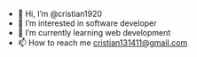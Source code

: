 - 👋 Hi, I’m @cristian1920
- 👀 I’m interested in software developer
- 🌱 I’m currently learning web development
- 📫 How to reach me cristian131411@gmail.com

<!---
cristian1920/cristian1920 is a ✨ special ✨ repository because its `README.md` (this file) appears on your GitHub profile.
You can click the Preview link to take a look at your changes.
--->
